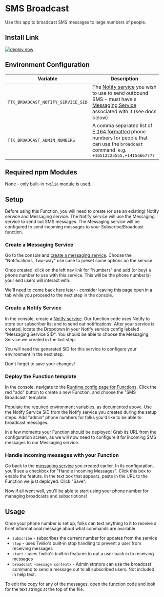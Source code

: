# SMS Broadcast

Use this app to broadcast SMS messages to large numbers of people.

## Install Link

[![deploy now](https://runtime.twil.io/assets/deploy.svg)](https://www.twilio.com/console/runtime/functions/manage?template=ttk-broadcast)

## Environment Configuration

| Variable | Description |
| --- | --- |
| `TTK_BROADCAST_NOTIFY_SERVICE_SID` | The [Notify service](https://www.twilio.com/console/notify/services) you wish to use to send outbound SMS - must have a [Messaging Service](https://www.twilio.com/console/sms/services) associated with it (see docs below) |
| `TTK_BROADCAST_ADMIN_NUMBERS` | A comma separated list of [E.164 formatted](https://en.wikipedia.org/wiki/E.164) phone numbers for people that can use the `broadcast` command. e.g. `+16512225555,+14156667777` |

## Required npm Modules

None - only built-in `twilio` module is used.

## Setup

Before using this Function, you will need to create (or use an existing) Notify service and Messaging service. The Notify service will use the Messaging service to send out SMS messages. The Messaging service will be configured to send incoming messages to your Subscribe/Broadcast function.

### Create a Messaging Service

Go to the console and [create a messaging service](https://www.twilio.com/console/sms/services). Choose the "Notifications, Two-way" use case to preset some options on the service.

Once created, click on the left nav link for "Numbers" and add (or buy) a phone number to use with this service. This will be the phone number(s) your end users will interact with.

We'll need to come back here later - consider leaving this page open in a tab while you proceed to the next step in the console.

### Create a Notify Service

In the console, create a [Notify service](https://www.twilio.com/console/notify/services). Our function code uses Notify to store our subscriber list and to send out notifications. After your service is created, locate the Dropdown in your Notify service config labeled "Messaging Service SID". You should be able to choose the Messaging Service we created in the last step. 

You will need the generated SID for this service to configure your environment in the next step.

Don't forget to save your changes!

### Deploy the Function template

In the console, navigate to the [Runtime config page for Functions](https://www.twilio.com/console/runtime/functions/manage). Click the red "add" button to create a new Function, and choose the "SMS Broadcast" template. 

Populate the required environment variables, as documented above. Use the Notify Service SID from the Notify service you created during the setup steps. Add "admin" phone numbers for folks you'd like to be able to broadcast messages.

In a few moments your Function should be deployed! Grab its URL from the configuration screen, as we will now need to configure it for incoming SMS messages to our Messaging service.

### Handle incoming messages with your Function

Go back to the [messaging service](https://www.twilio.com/console/sms/services) you created earlier. In its configuration, you'll see a checkbox for "Handle Incoming Messages". Click this box to enable the feature. In the text box that appears, paste in the URL to the Function we just deployed. Click "Save".

Now if all went well, you'll be able to start using your phone number for managing broadcasts and subscriptions!

## Usage

Once your phone number is set up, folks can text anything to it to receive a brief informational message about what commands are available.

* `subscribe` - subscribes the current number for updates from the service
* `stop` - uses Twilio's built-in stop handling to prevent a user from receiving messages
* `start` - uses Twilio's built-in features to opt a user back in to receiving messages
* `broadcast <message content>` - Administrators can use the broadcast command to send a message out to all subscribed users. Not included in help text.

To edit the copy for any of the messages, open the function code and look for the text strings at the top of the file.
